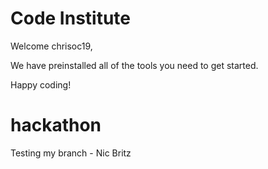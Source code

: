 # Code Institute

Welcome chrisoc19,

We have preinstalled all of the tools you need to get started.

Happy coding!
# hackathon

Testing my branch - Nic Britz

